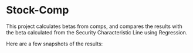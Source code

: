 # Stock-Comp

This project calculates betas from comps, and compares the results with the beta calculated from the Security Characteristic Line using Regression.

Here are a few snapshots of the results: 

